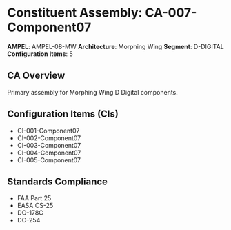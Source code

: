 # Constituent Assembly: CA-007-Component07

**AMPEL**: AMPEL-08-MW
**Architecture**: Morphing Wing
**Segment**: D-DIGITAL
**Configuration Items**: 5

## CA Overview
Primary assembly for Morphing Wing D Digital components.

## Configuration Items (CIs)
- CI-001-Component07
- CI-002-Component07
- CI-003-Component07
- CI-004-Component07
- CI-005-Component07

## Standards Compliance
- FAA Part 25
- EASA CS-25
- DO-178C
- DO-254
